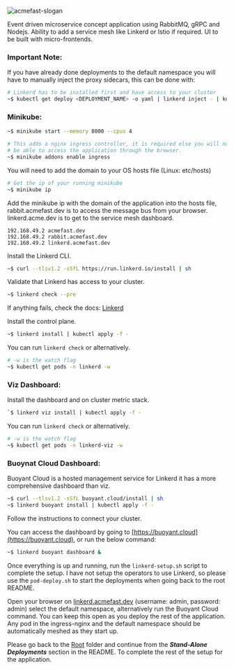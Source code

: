 
![acmefast-slogan](https://user-images.githubusercontent.com/9296659/154143145-06262ea3-02d3-4cce-97f5-bbeb2f8d7c53.png)

Event driven microservice concept application using RabbitMQ, gRPC and Nodejs. Ability to add a service mesh like Linkerd or Istio if required. UI to be built with micro-frontends.

### Important Note:  
If you have already done deployments to the default namespace you will have to manually inject the proxy sidecars, this can be done with:
```bash
# Linkerd has to be installed first and have access to your cluster
~$ kubectl get deploy <DEPLOYMENT_NAME> -o yaml | linkerd inject - | kubectl apply -f -
```

### Minikube:
```bash
~$ minikube start --memory 8000 --cpus 4
```
```bash
# This adds a nginx ingress controller, it is required else you will not 
# be able to access the application through the browser.
~$ minikube addons enable ingress
```

You will need to add the domain to your OS hosts file (Linux: etc/hosts)
```bash
# Get the ip of your running minikube
~$ minikube ip
```
Add the minikube ip with the domain of the application into the hosts file, rabbit.acmefast.dev is to access the message bus from your browser. linkerd.acme.dev is 
to get to the service mesh dashboard.
```text
192.168.49.2 acmefast.dev
192.168.49.2 rabbit.acmefast.dev
192.168.49.2 linkerd.acmefast.dev
```

Install the Linkerd CLI.
```bash
~$ curl --tlsv1.2 -sSfL https://run.linkerd.io/install | sh
```

Validate that Linkerd has access to your cluster.
```bash
~$ linkerd check --pre
```
If anything fails, check the docs: [Linkerd](https://linkerd.io/2.11/tasks/troubleshooting/)

Install the control plane.
```bash
~$ linkerd install | kubectl apply -f -
```
You can run ```linkerd check``` or alternatively.
```bash
# -w is the watch flag
~$ kubectl get pods -n linkerd -w
```

### Viz Dashboard:
Install the dashboard and on cluster metric stack.
```bash
`$ linkerd viz install | kubectl apply -f -
```
You can run ```linkerd check``` or alternatively.
```bash
# -w is the watch flag
~$ kubectl get pods -n linkerd-viz -w
```


### Buoynat Cloud Dashboard:  
Buoyant Cloud is a hosted management service for Linkerd it has a more comprehensive dashboard than viz.
```bash
~$ curl --tlsv1.2 -sSfL buoyant.cloud/install | sh
~$ linkerd buoyant install | kubectl apply -f -
```

Follow the instructions to connect your cluster.

You can access the dashboard by going to [https://buoyant.cloud](https://buoyant.cloud), or run the below command:
```bash
~$ linkerd buoyant dashboard &
```

Once everything is up and running, run the ```linkerd-setup.sh``` script to complete the setup. I have not setup the operators to use Linkerd, so please use the ```pod-deploy.sh```
to start the deployments when going back to the root README.

Open your browser on [linkerd.acmefast.dev](https://linkerd.acmefast.dev) (username: admin, password: admin) select the default namespace, alternatively run the Buoyant Cloud command. You can keep this open as you deploy the rest of the application. Any pod in the
ingress-nginx and the default namespace should be automatically meshed as they start up.

Please go back to the [Root](https://github.com/EspressoTrip-v2/concept-application) folder and continue from the ***Stand-Alone Deployments*** section in the README.
To complete the rest of the setup for the application.